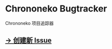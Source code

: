 # Chrononeko Bugtracker

Chrononeko 项目追踪器

## [→ 创建新 Issue](https://github.com/chrononeko/bugtracker/issues/new/choose)
